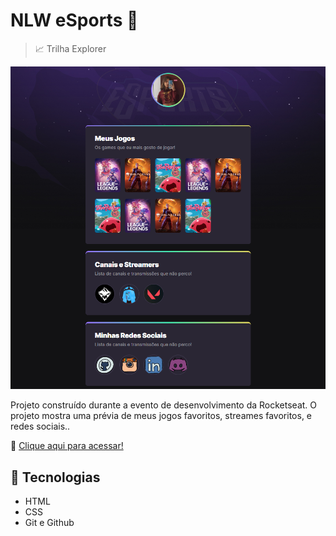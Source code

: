 # NLW eSports :rocket:
> :chart_with_upwards_trend: Trilha Explorer 

![preview](./.github/preview.png)

 Projeto construído durante a evento de desenvolvimento da Rocketseat. O projeto mostra uma prévia de meus jogos favoritos, streames favoritos, e redes sociais..

:link: [Clique aqui para acessar!](https://isabelafs1003.github.io/nlw-esports-explorer/)

 ## :wrench: Tecnologias 
 - HTML
 - CSS
 - Git e Github

<!-- para tirar print: inspecionar >> CRTL+P >> print -->
